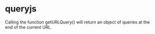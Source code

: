# queryjs
Calling the function getURLQuery() will return an object of queries at the end of the current URL.
